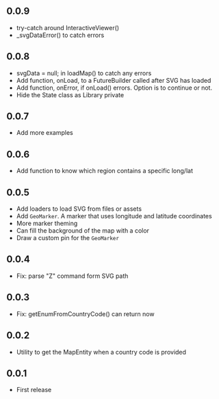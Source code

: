 
## 0.0.9

- try-catch around InteractiveViewer()
- _svgDataError() to catch errors

## 0.0.8

- svgData = null; in loadMap() to catch any errors
- Add function, onLoad, to a FutureBuilder called after SVG has loaded
- Add function, onError, if onLoad() errors. Option is to continue or not.
- Hide the State class as Library private

## 0.0.7

- Add more examples

## 0.0.6

- Add function to know which region contains a specific long/lat

## 0.0.5

- Add loaders to load SVG from files or assets
- Add `GeoMarker`. A marker that uses longitude and latitude coordinates
- More marker theming
- Can fill the background of the map with a color
- Draw a custom pin for the `GeoMarker`

## 0.0.4

- Fix: parse "Z" command form SVG path

## 0.0.3

- Fix: getEnumFromCountryCode() can return now

## 0.0.2

- Utility to get the MapEntity when a country code is provided

## 0.0.1

* First release
